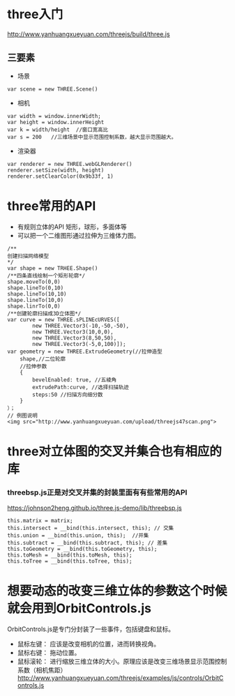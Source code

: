 # three入门
http://www.yanhuangxueyuan.com/threejs/build/three.js
## 三要素
- 场景
```
var scene = new THREE.Scene()
```
- 相机
```
var width = window.innerWidth;
var height = window.innerHeight
var k = width/height  //窗口宽高比
var s = 200   //三维场景中显示范围控制系数，越大显示范围越大。
```
- 渲染器
```
var renderer = new THREE.webGLRenderer()
renderer.setSize(width, height)
renderer.setClearColor(0x9b33f, 1)
```
# three常用的API
- 有规则立体的API
矩形，球形，多面体等
- 可以把一个二维图形通过拉伸为三维体力图。
```
/**
创建扫描网络模型
*/
var shape = new TRHEE.Shape()
/**四条直线绘制一个矩形轮廓*/
shape.moveTo(0,0)
shape.lineTo(0,10)
shape.lineTo(10,10)
shape.lineTo(10,0)
shape.linrTo(0,0)
/**创建轮廓扫描成3D立体图*/
var curve = new THREE.sPLINEcURVES([
        new THREE.Vector3(-10,-50,-50),
        new THREE.Vector3(10,0,0),
        new THREE.Vector3(8,50,50),
        new THREE.Vector3(-5,0,100)]);
var geometry = new THREE.ExtrudeGeometry(//拉伸造型
    shape,//二位轮廓
    //拉伸参数
    {
        bevelEnabled: true, //五棱角
        extrudePath:curve, //选择扫描轨迹
        steps:50 //扫描方向细分数
    }
）；
// 例图说明
<img src="http://www.yanhuangxueyuan.com/upload/threejs47scan.png">
```
# three对立体图的交叉并集合也有相应的库
### threebsp.js正是对交叉并集的封装里面有有些常用的API
https://johnson2heng.github.io/three.js-demo/lib/threebsp.js
```
this.matrix = matrix;
this.intersect = __bind(this.intersect, this); // 交集
this.union = __bind(this.union, this);  //并集
this.subtract = __bind(this.subtract, this); // 差集
this.toGeometry = __bind(this.toGeometry, this);
this.toMesh = __bind(this.toMesh, this);
this.toTree = __bind(this.toTree, this);
```
# 想要动态的改变三维立体的参数这个时候就会用到OrbitControls.js
OrbitControls.js是专门分封装了一些事件，包括键盘和鼠标。
- 鼠标左键： 应该是改变相机的位置，进而转换视角。
- 鼠标右键： 拖动位置。
- 鼠标滚轮： 进行缩放三维立体的大小。原理应该是改变三维场景显示范围控制系数（相机焦距）
http://www.yanhuangxueyuan.com/threejs/examples/js/controls/OrbitControls.js
    